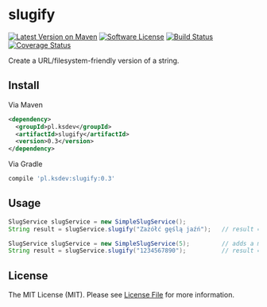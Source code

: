 # slugify

[![Latest Version on Maven][ico-maven]][link-maven]
[![Software License][ico-license]](LICENSE)
[![Build Status][ico-travis]][link-travis]
[![Coverage Status][ico-coveralls]][link-coveralls]

Create a URL/filesystem-friendly version of a string.

## Install

Via Maven

```xml
<dependency>
  <groupId>pl.ksdev</groupId>
  <artifactId>slugify</artifactId>
  <version>0.3</version>
</dependency>
```

Via Gradle

```groovy
compile 'pl.ksdev:slugify:0.3'
```

## Usage

```java
SlugService slugService = new SimpleSlugService();
String result = slugService.slugify("Zażółć gęślą jaźń");   // result = "zazolc-gesla-jazn"

SlugService slugService = new SimpleSlugService(5);         // adds a max slug length (default = 200)
String result = slugService.slugify("1234567890");          // result = "12345"
```

## License

The MIT License (MIT). Please see [License File](LICENSE) for more information.

[ico-license]: https://img.shields.io/badge/license-MIT-brightgreen.svg?style=flat-square
[ico-travis]: https://img.shields.io/travis/ksdev-pl/slugify/master.svg?style=flat-square
[ico-maven]: https://img.shields.io/maven-metadata/v/http/central.maven.org/maven2/pl/ksdev/slugify/maven-metadata.xml.svg?style=flat-square
[ico-coveralls]: https://img.shields.io/coveralls/github/ksdev-pl/slugify.svg?style=flat-square

[link-travis]: https://travis-ci.org/ksdev-pl/slugify
[link-maven]: http://search.maven.org/#artifactdetails%7Cpl.ksdev%7Cslugify%7C0.3%7Cjar
[link-coveralls]: https://coveralls.io/github/ksdev-pl/slugify?branch=master